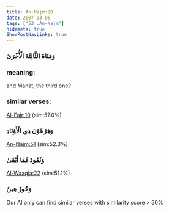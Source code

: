 ```yaml
---
title: An-Najm:20
date: 2007-03-06
tags: ["53 .An-Najm"]
hidemeta: true 
ShowPostNavLinks: true 
---
```

### وَمَنَاةَ الثَّالِثَةَ الْأُخْرَىٰ
### meaning: 
and Manat, the third one?
### similar verses: 

[Al-Fajr:10](/89/10) (sim:57.0%)

### وَفِرْعَوْنَ ذِي الْأَوْتَادِ

[An-Najm:51](/53/51) (sim:52.3%)

### وَثَمُودَ فَمَا أَبْقَىٰ

[Al-Waaqia:22](/56/22) (sim:51.1%)

### وَحُورٌ عِينٌ

Our AI only can find similar verses with similarity score > 50% 

